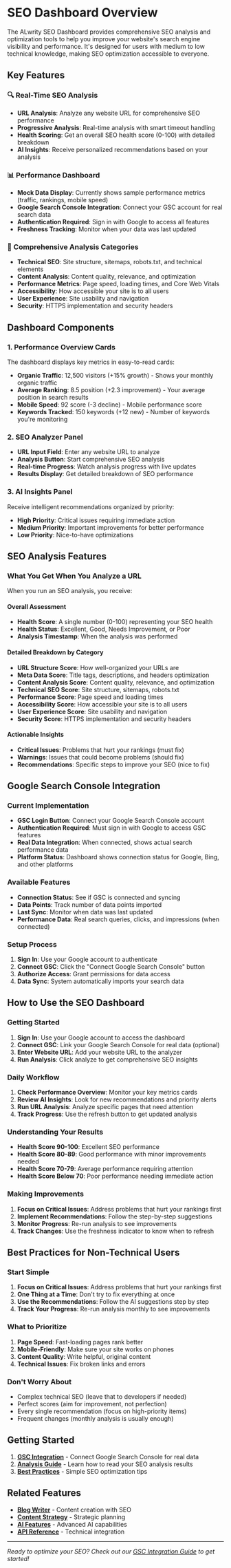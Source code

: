 # SEO Dashboard Overview

The ALwrity SEO Dashboard provides comprehensive SEO analysis and optimization tools to help you improve your website's search engine visibility and performance. It's designed for users with medium to low technical knowledge, making SEO optimization accessible to everyone.

## Key Features

### 🔍 Real-Time SEO Analysis
- **URL Analysis**: Analyze any website URL for comprehensive SEO performance
- **Progressive Analysis**: Real-time analysis with smart timeout handling
- **Health Scoring**: Get an overall SEO health score (0-100) with detailed breakdown
- **AI Insights**: Receive personalized recommendations based on your analysis

### 📊 Performance Dashboard
- **Mock Data Display**: Currently shows sample performance metrics (traffic, rankings, mobile speed)
- **Google Search Console Integration**: Connect your GSC account for real search data
- **Authentication Required**: Sign in with Google to access all features
- **Freshness Tracking**: Monitor when your data was last updated

### 🎯 Comprehensive Analysis Categories
- **Technical SEO**: Site structure, sitemaps, robots.txt, and technical elements
- **Content Analysis**: Content quality, relevance, and optimization
- **Performance Metrics**: Page speed, loading times, and Core Web Vitals
- **Accessibility**: How accessible your site is to all users
- **User Experience**: Site usability and navigation
- **Security**: HTTPS implementation and security headers

## Dashboard Components

### 1. Performance Overview Cards
The dashboard displays key metrics in easy-to-read cards:
- **Organic Traffic**: 12,500 visitors (+15% growth) - Shows your monthly organic traffic
- **Average Ranking**: 8.5 position (+2.3 improvement) - Your average position in search results
- **Mobile Speed**: 92 score (-3 decline) - Mobile performance score
- **Keywords Tracked**: 150 keywords (+12 new) - Number of keywords you're monitoring

### 2. SEO Analyzer Panel
- **URL Input Field**: Enter any website URL to analyze
- **Analysis Button**: Start comprehensive SEO analysis
- **Real-time Progress**: Watch analysis progress with live updates
- **Results Display**: Get detailed breakdown of SEO performance

### 3. AI Insights Panel
Receive intelligent recommendations organized by priority:
- **High Priority**: Critical issues requiring immediate action
- **Medium Priority**: Important improvements for better performance  
- **Low Priority**: Nice-to-have optimizations

## SEO Analysis Features

### What You Get When You Analyze a URL
When you run an SEO analysis, you receive:

#### Overall Assessment
- **Health Score**: A single number (0-100) representing your SEO health
- **Health Status**: Excellent, Good, Needs Improvement, or Poor
- **Analysis Timestamp**: When the analysis was performed

#### Detailed Breakdown by Category
- **URL Structure Score**: How well-organized your URLs are
- **Meta Data Score**: Title tags, descriptions, and headers optimization
- **Content Analysis Score**: Content quality, relevance, and optimization
- **Technical SEO Score**: Site structure, sitemaps, robots.txt
- **Performance Score**: Page speed and loading times
- **Accessibility Score**: How accessible your site is to all users
- **User Experience Score**: Site usability and navigation
- **Security Score**: HTTPS implementation and security headers

#### Actionable Insights
- **Critical Issues**: Problems that hurt your rankings (must fix)
- **Warnings**: Issues that could become problems (should fix)
- **Recommendations**: Specific steps to improve your SEO (nice to fix)

## Google Search Console Integration

### Current Implementation
- **GSC Login Button**: Connect your Google Search Console account
- **Authentication Required**: Must sign in with Google to access GSC features
- **Real Data Integration**: When connected, shows actual search performance data
- **Platform Status**: Dashboard shows connection status for Google, Bing, and other platforms

### Available Features
- **Connection Status**: See if GSC is connected and syncing
- **Data Points**: Track number of data points imported
- **Last Sync**: Monitor when data was last updated
- **Performance Data**: Real search queries, clicks, and impressions (when connected)

### Setup Process
1. **Sign In**: Use your Google account to authenticate
2. **Connect GSC**: Click the "Connect Google Search Console" button
3. **Authorize Access**: Grant permissions for data access
4. **Data Sync**: System automatically imports your search data

## How to Use the SEO Dashboard

### Getting Started
1. **Sign In**: Use your Google account to access the dashboard
2. **Connect GSC**: Link your Google Search Console for real data (optional)
3. **Enter Website URL**: Add your website URL to the analyzer
4. **Run Analysis**: Click analyze to get comprehensive SEO insights

### Daily Workflow
1. **Check Performance Overview**: Monitor your key metrics cards
2. **Review AI Insights**: Look for new recommendations and priority alerts
3. **Run URL Analysis**: Analyze specific pages that need attention
4. **Track Progress**: Use the refresh button to get updated analysis

### Understanding Your Results
- **Health Score 90-100**: Excellent SEO performance
- **Health Score 80-89**: Good performance with minor improvements needed
- **Health Score 70-79**: Average performance requiring attention
- **Health Score Below 70**: Poor performance needing immediate action

### Making Improvements
1. **Focus on Critical Issues**: Address problems that hurt your rankings first
2. **Implement Recommendations**: Follow the step-by-step suggestions
3. **Monitor Progress**: Re-run analysis to see improvements
4. **Track Changes**: Use the freshness indicator to know when to refresh

## Best Practices for Non-Technical Users

### Start Simple
1. **Focus on Critical Issues**: Address problems that hurt your rankings first
2. **One Thing at a Time**: Don't try to fix everything at once
3. **Use the Recommendations**: Follow the AI suggestions step by step
4. **Track Your Progress**: Re-run analysis monthly to see improvements

### What to Prioritize
1. **Page Speed**: Fast-loading pages rank better
2. **Mobile-Friendly**: Make sure your site works on phones
3. **Content Quality**: Write helpful, original content
4. **Technical Issues**: Fix broken links and errors

### Don't Worry About
- Complex technical SEO (leave that to developers if needed)
- Perfect scores (aim for improvement, not perfection)
- Every single recommendation (focus on high-priority items)
- Frequent changes (monthly analysis is usually enough)

## Getting Started

1. **[GSC Integration](gsc-integration.md)** - Connect Google Search Console for real data
2. **[Analysis Guide](metadata.md)** - Learn how to read your SEO analysis results
3. **[Best Practices](../../guides/best-practices.md)** - Simple SEO optimization tips

## Related Features

- **[Blog Writer](../blog-writer/overview.md)** - Content creation with SEO
- **[Content Strategy](../content-strategy/overview.md)** - Strategic planning
- **[AI Features](../ai/grounding-ui.md)** - Advanced AI capabilities
- **[API Reference](../../api/overview.md)** - Technical integration

---

*Ready to optimize your SEO? Check out our [GSC Integration Guide](gsc-integration.md) to get started!*

